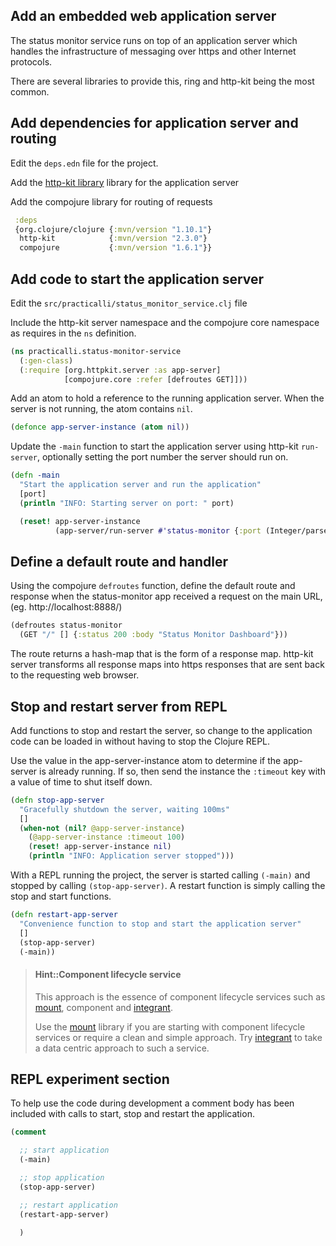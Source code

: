 ## Add an embedded web application server
The status monitor service runs on top of an application server which handles the infrastructure of messaging over https and other Internet protocols.

There are several libraries to provide this, ring and http-kit being the most common.


## Add dependencies for application server and routing
Edit the `deps.edn` file for the project.

Add the [http-kit library](http://http-kit.github.io/) library for the application server

Add the compojure library for routing of requests

```clojure
 :deps
 {org.clojure/clojure {:mvn/version "1.10.1"}
  http-kit            {:mvn/version "2.3.0"}
  compojure           {:mvn/version "1.6.1"}}
```


## Add code to start the application server
Edit the `src/practicalli/status_monitor_service.clj` file

Include the http-kit server namespace and the compojure core namespace as requires in the `ns` definition.

```clojure
(ns practicalli.status-monitor-service
  (:gen-class)
  (:require [org.httpkit.server :as app-server]
            [compojure.core :refer [defroutes GET]]))
```

Add an atom to hold a reference to the running application server.  When the server is not running, the atom contains `nil`.

```clojure
(defonce app-server-instance (atom nil))
```

Update the `-main` function to start the application server using http-kit `run-server`, optionally setting the port number the server should run on.

```clojure
(defn -main
  "Start the application server and run the application"
  [port]
  (println "INFO: Starting server on port: " port)

  (reset! app-server-instance
          (app-server/run-server #'status-monitor {:port (Integer/parseInt port)})))
```

## Define a default route and handler
Using the compojure `defroutes` function, define the default route and response when the status-monitor app received a request on the main URL, (eg. http://localhost:8888/)


```clojure
(defroutes status-monitor
  (GET "/" [] {:status 200 :body "Status Monitor Dashboard"}))
```

The route returns a hash-map that is the form of a response map. http-kit server transforms all response maps into https responses that are sent back to the requesting web browser.


## Stop and restart server from REPL
Add functions to stop and restart the server, so change to the application code can be loaded in without having to stop the Clojure REPL.

Use the value in the app-server-instance atom to determine if the app-server is already running.  If so, then send the instance the `:timeout` key with a value of time to shut itself down.

```clojure
(defn stop-app-server
  "Gracefully shutdown the server, waiting 100ms"
  []
  (when-not (nil? @app-server-instance)
    (@app-server-instance :timeout 100)
    (reset! app-server-instance nil)
    (println "INFO: Application server stopped")))
```


With a REPL running the project, the server is started calling `(-main)` and stopped by calling `(stop-app-server)`.  A restart function is simply calling the stop and start functions.

```clojure
(defn restart-app-server
  "Convenience function to stop and start the application server"
  []
  (stop-app-server)
  (-main))
```


> #### Hint::Component lifecycle service
> This approach is the essence of component lifecycle services such as [mount](https://github.com/tolitius/mount), component and [integrant](https://github.com/weavejester/integrant).
>
> Use the [mount](https://github.com/tolitius/mount) library if you are starting with component lifecycle services or require a clean and simple approach.  Try [integrant](https://github.com/weavejester/integrant) to take a data centric approach to such a service.


## REPL experiment section
To help use the code during development a comment body has been included with calls to start, stop and restart the application.

```clojure
(comment

  ;; start application
  (-main)

  ;; stop application
  (stop-app-server)

  ;; restart application
  (restart-app-server)

  )
```
